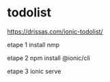 # todolist
https://drissas.com/ionic-todolist/


etape 1 install nmp

etape 2 npm install @ionic/cli

etape 3 ionic serve
